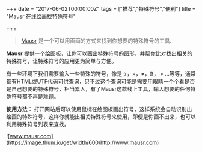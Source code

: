 +++
date = "2017-06-02T00:00:00Z"
tags = ["推荐","特殊符号","便利"]
title = "Mausr 在线绘画找特殊符号"

+++

> [Mausr](www.mausr.com) 是一个可以用画画的方式来找到你想要的特殊符号的工具.<!--more-->

**Mausr** 提供一个绘图板，让你可以画出特殊符号的图形，并帮你比对找出相关的特殊符号，让特殊符号的应用更为简单与方便。


有一些环境下我们需要输入一些特殊的符号，像是→，×，≠，ℝ， » ...等等，通常都有HTML或UTF代码可供查询，只不过这个查询可能是需要用眼睛一个个看是否是自己想要的特殊符号，相当累人，有了Mausr这款线上工具，输入想要的任何特殊符号都不再是难题。


**使用方法：** 打开网站后可以使用鼠标在绘图板画出符号，这样系统会自动识别出绘画的特殊符号，这样你就能出相关特殊符号来使用，即便是你画不出来，也可以利用特殊符号列表来查找。

![www.mausr.com](https://image.thum.io/get/width/600/http://www.mausr.com)
